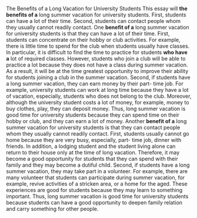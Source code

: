 The Benefits of a Long Vacation for University Students
	This essay will __the benefits of a__ long summer vacation for university students. First, students can have a lot of their time. Second, students can contact people whom they usually cannot readily contact. 
	One __benefit of a__ long summer vacation for university students is that they can have a lot of their time. First, students can concentrate on their hobby or club activities. For example, there is little time to spend for the club when students usually have classes. In particular, it is difficult to find the time to practice for students __who have a__ lot of required classes. However, students who join a club will be able to practice a lot because they does not have a class during summer vacation. As a result, it will be at the time greatest opportunity to improve their ability for students joining a club in the summer vacation. Second, if students have a long summer vacation, they can earn money by their part- time job. For example, university students can work at long time because they have a lot of vacation, especially, students who does not belong to the club. Moreover, although the university student costs a lot of money, for example, money to buy clothes, play, they can deposit money. Thus, long summer vacation is good time for university students because they can spend time on their hobby or club, and they can earn a lot of money.
	Another __benefit of a__ long summer vacation for university students is that they can contact people whom they usually cannot readily contact. First, students usually cannot go home because they are very busy, especially, part- time job, dinner with friends. In addition, a lodging student and the student living alone can return to their house only at the time of long vacation. Therefore, it may become a good opportunity for students that they can spend with their family and they may become a dutiful child. Second, if students have a long summer vacation, they may take part in a volunteer. For example, there are many volunteer that students can participate during summer vacation, for example, revive activities of a stricken area, or a home for the aged. These experiences are good for students because they may learn to something important. Thus, long summer vacation is good time for university students because students can have a good opportunity to deepen family relation and carry something for other people. 
